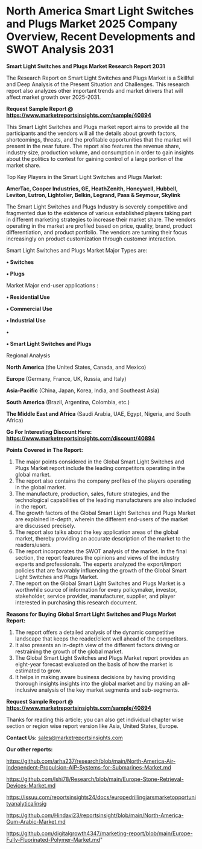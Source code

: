 # North America Smart Light Switches and Plugs Market 2025 Company Overview, Recent Developments and SWOT Analysis 2031

<strong>Smart Light Switches and Plugs Market Research Report 2031</strong>

The Research Report on Smart Light Switches and Plugs Market is a Skillful and Deep Analysis of the Present Situation and Challenges. This research report also analyzes other important trends and market drivers that will affect market growth over 2025-2031.

<strong>Request Sample Report @ <a href=https://www.marketreportsinsights.com/sample/40894>https://www.marketreportsinsights.com/sample/40894</a></strong>

This Smart Light Switches and Plugs market report aims to provide all the participants and the vendors will all the details about growth factors, shortcomings, threats, and the profitable opportunities that the market will present in the near future. The report also features the revenue share, industry size, production volume, and consumption in order to gain insights about the politics to contest for gaining control of a large portion of the market share.

Top Key Players in the Smart Light Switches and Plugs Market:

<strong>AmerTac, Cooper Industries, GE, HeathZenith, Honeywell, Hubbell, Leviton, Lutron, Lightolier, Belkin, Legrand, Pass & Seymour, Skylink</strong>

The Smart Light Switches and Plugs Industry is severely competitive and fragmented due to the existence of various established players taking part in different marketing strategies to increase their market share. The vendors operating in the market are profiled based on price, quality, brand, product differentiation, and product portfolio. The vendors are turning their focus increasingly on product customization through customer interaction.

Smart Light Switches and Plugs Market Major Types are:

<strong>•  Switches

•  Plugs</strong>

Market Major end-user applications :

<strong>•  Residential Use

•  Commercial Use

•  Industrial Use

•  

•  Smart Light Switches and Plugs</strong>

Regional Analysis

</u><strong><b>North America</b></strong> (the United States, Canada, and Mexico)

<strong><b>Europe </b></strong>(Germany, France, UK, Russia, and Italy)

<strong><b>Asia-Pacific</b></strong> (China, Japan, Korea, India, and Southeast Asia)

<strong><b>South America</b></strong> (Brazil, Argentina, Colombia, etc.)

<strong><b>The Middle East and Africa</b></strong> (Saudi Arabia, UAE, Egypt, Nigeria, and South Africa)

<strong>Go For Interesting Discount Here: <a href=https://www.marketreportsinsights.com/discount/40894>https://www.marketreportsinsights.com/discount/40894</a></strong>

<strong>Points Covered in The Report:</strong>
<ol>
  <li>The major points considered in the Global Smart Light Switches and Plugs Market report include the leading competitors operating in the global market.</li>
  <li>The report also contains the company profiles of the players operating in the global market.</li>
  <li>The manufacture, production, sales, future strategies, and the technological capabilities of the leading manufacturers are also included in the report.</li>
  <li>The growth factors of the Global Smart Light Switches and Plugs Market are explained in-depth, wherein the different end-users of the market are discussed precisely.</li>
  <li>The report also talks about the key application areas of the global market, thereby providing an accurate description of the market to the readers/users.</li>
  <li>The report incorporates the SWOT analysis of the market. In the final section, the report features the opinions and views of the industry experts and professionals. The experts analyzed the export/import policies that are favorably influencing the growth of the Global Smart Light Switches and Plugs Market.</li>
  <li>The report on the Global Smart Light Switches and Plugs Market is a worthwhile source of information for every policymaker, investor, stakeholder, service provider, manufacturer, supplier, and player interested in purchasing this research document.</li>
</ol>
<strong>Reasons for Buying Global Smart Light Switches and Plugs Market Report:</strong>

<ol>
  <li>The report offers a detailed analysis of the dynamic competitive landscape that keeps the reader/client well ahead of the competitors.</li>
  <li>It also presents an in-depth view of the different factors driving or restraining the growth of the global market.</li>
  <li>The Global Smart Light Switches and Plugs Market report provides an eight-year forecast evaluated on the basis of how the market is estimated to grow.</li>
  <li>It helps in making aware business decisions by having providing thorough insights insights into the global market and by making an all-inclusive analysis of the key market segments and sub-segments.</li>
</ol>
<strong>Request Sample Report @ <a href=https://www.marketreportsinsights.com/sample/40894>https://www.marketreportsinsights.com/sample/40894</a></strong>


Thanks for reading this article; you can also get individual chapter wise section or region wise report version like Asia, United States, Europe.

<strong>Contact Us:</strong>
sales@marketreportsinsights.com

<strong>Our other reports:</strong>

<a href=https://github.com/arha237/research/blob/main/North-America-Air-Independent-Propulsion-AIP-Systems-for-Submarines-Market.md>https://github.com/arha237/research/blob/main/North-America-Air-Independent-Propulsion-AIP-Systems-for-Submarines-Market.md</a>

<a href=https://github.com/Ishi78/Research/blob/main/Europe-Stone-Retrieval-Devices-Market.md>https://github.com/Ishi78/Research/blob/main/Europe-Stone-Retrieval-Devices-Market.md</a>

<a href=https://issuu.com/reportsinsights24/docs/europedrillingjarsmarketopportunityanalyticalinsig>https://issuu.com/reportsinsights24/docs/europedrillingjarsmarketopportunityanalyticalinsig</a>

<a href=https://github.com/Hindavi23/reportsinsight/blob/main/North-America-Gum-Arabic-Market.md>https://github.com/Hindavi23/reportsinsight/blob/main/North-America-Gum-Arabic-Market.md</a>

<a href=https://github.com/digitalgrowth4347/marketing-report/blob/main/Europe-Fully-Fluorinated-Polymer-Market.md>https://github.com/digitalgrowth4347/marketing-report/blob/main/Europe-Fully-Fluorinated-Polymer-Market.md</a>"
